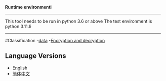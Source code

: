 **Runtime environmenti**
***
This tool needs to be run in python 3.6 or above
The test environment is python 3.11.9
***

#Classification
-[data](data)
    -[Encryption and decryption](Encryption_decryption)

## Language Versions

- [English](README.md)
- [简体中文](README_zh-CN.md)